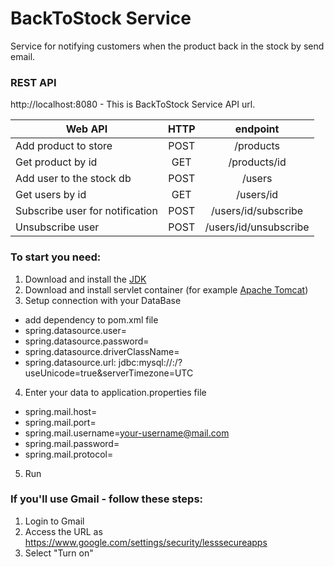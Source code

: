 # BackToStock Service

Service for notifying customers when the product back in the stock by send email.

### REST API

http://localhost:8080 - This is BackToStock Service API url.

|          Web API               |  HTTP  |           endpoint          |
|--------------------------------|:------:|:---------------------------:|
|Add product to store            |POST    |/products                    |
|Get product by id               |GET     |/products/id                 |
|Add user to the stock db        |POST    |/users                       |
|Get users by id                 |GET     |/users/id                    |
|Subscribe user for notification |POST    |/users/id/subscribe          |
|Unsubscribe user                |POST    |/users/id/unsubscribe        |





### To start you need:
1. Download and install the [JDK](https://www.oracle.com/java/technologies/javase-downloads.html)  
2. Download and install servlet container (for example [Apache Tomcat](https://tomcat.apache.org/download-90.cgi,))  
3. Setup connection with your DataBase 
  - add dependency to pom.xml file
  - spring.datasource.user=<your-username>  
  - spring.datasource.password=<your-password>  
  - spring.datasource.driverClassName=<your-db-driver>
  - spring.datasource.url: jdbc:mysql://<your-host-name>:<your-port>/<your-name-db>?useUnicode=true&serverTimezone=UTC  
4. Enter your data to application.properties file   
  - spring.mail.host=<your-mail-host>  
  - spring.mail.port=<your-mail-port>  
  - spring.mail.username=<your-username@mail.com>   
  - spring.mail.password=<your-password>  
  - spring.mail.protocol=<your-protocol>  
5. Run

### If you'll use Gmail - follow these steps:

1. Login to Gmail   
2. Access the URL as https://www.google.com/settings/security/lesssecureapps   
3. Select "Turn on"   
